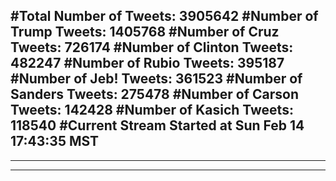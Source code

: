 #Total Number of Tweets: 3905642 
#Number of Trump Tweets: 1405768
#Number of Cruz Tweets: 726174
#Number of Clinton Tweets: 482247
#Number of Rubio Tweets: 395187
#Number of Jeb! Tweets: 361523
#Number of Sanders Tweets: 275478
#Number of Carson Tweets: 142428
#Number of Kasich Tweets: 118540
#Current Stream Started at Sun Feb 14 17:43:35 MST
---
---
---
